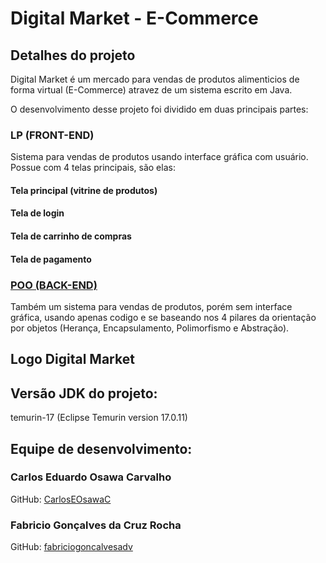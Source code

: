 # Digital Market - E-Commerce
## Detalhes do projeto
Digital Market é um mercado para vendas de produtos alimenticios de forma virtual (E-Commerce) atravez de um sistema escrito em Java.

O desenvolvimento desse projeto foi dividido em duas principais partes:
### LP (FRONT-END)
Sistema para vendas de produtos usando interface gráfica com usuário. Possue com 4 telas principais, são elas:
#### Tela principal (vitrine de produtos)

#### Tela de login 

#### Tela de carrinho de compras

#### Tela de pagamento 

### <a href="https://github.com/CarlosEOsawaC/TrabalhoFinal-LP-POO/tree/main/TrabalhoFinalPOO" target="_blank">POO (BACK-END)</a>
Também um sistema para vendas de produtos, porém sem interface gráfica, usando apenas codigo e se baseando nos 4 pilares da orientação por objetos (Herança, Encapsulamento, Polimorfismo e Abstração).

## Logo Digital Market


## Versão JDK do projeto:
temurin-17 (Eclipse Temurin version 17.0.11)
## Equipe de desenvolvimento:
### Carlos Eduardo Osawa Carvalho
GitHub: <a href="https://github.com/CarlosEOsawaC" target="_blank">CarlosEOsawaC</a>
### Fabricio Gonçalves da Cruz Rocha
GitHub: <a href="https://github.com/fabriciogoncalvesadv" target="_blank">fabriciogoncalvesadv</a>
